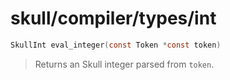 # skull/compiler/types/int

```c
SkullInt eval_integer(const Token *const token)
```

> Returns an Skull integer parsed from `token`.

